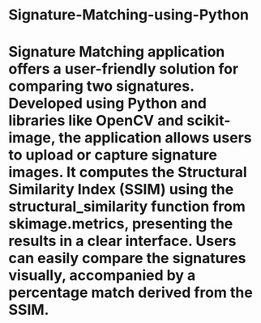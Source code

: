 # Signature-Matching-using-Python
# Signature Matching application offers a user-friendly solution for comparing two signatures. Developed using Python and libraries like OpenCV and scikit-image, the application allows users to upload or capture signature images. It computes the Structural Similarity Index (SSIM) using the structural_similarity function from skimage.metrics, presenting the results in a clear interface. Users can easily compare the signatures visually, accompanied by a percentage match derived from the SSIM.
